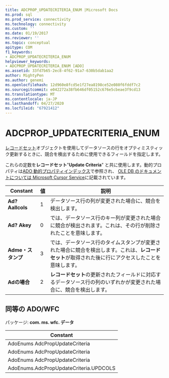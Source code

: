 ```yaml
---
title: ADCPROP_UPDATECRITERIA_ENUM |Microsoft Docs
ms.prod: sql
ms.prod_service: connectivity
ms.technology: connectivity
ms.custom: ''
ms.date: 01/19/2017
ms.reviewer: ''
ms.topic: conceptual
apitype: COM
f1_keywords:
- ADCPROP_UPDATECRITERIA_ENUM
helpviewer_keywords:
- ADCPROP_UPDATECRITERIA_ENUM [ADO]
ms.assetid: 33fd7b65-2ec8-4f62-91a7-630b5dab1aa2
author: MightyPen
ms.author: genemi
ms.openlocfilehash: 12d960e8fcd5e1f27ea8198ce52e080f6fddf7c2
ms.sourcegitcommit: e042272a38fb646df05152c676e5cbeae3f9cd13
ms.translationtype: MT
ms.contentlocale: ja-JP
ms.lasthandoff: 04/27/2020
ms.locfileid: "67921412"
---
```

# <a name="adcprop_updatecriteria_enum"></a>ADCPROP_UPDATECRITERIA_ENUM
[レコードセット](../../../ado/reference/ado-api/recordset-object-ado.md)オブジェクトを使用してデータソースの行をオプティミスティック更新するときに、競合を検出するために使用できるフィールドを指定します。  
  
 これらの定数を**レコードセット**"**Update Criteria**" と共に使用します。動的プロパティは[ADO 動的プロパティインデックス](../../../ado/reference/ado-api/ado-dynamic-property-index.md)で参照され、 [OLE DB のドキュメントについては Microsoft Cursor Service](../../../ado/guide/appendixes/microsoft-cursor-service-for-ole-db-ado-service-component.md)に記載されています。  
  
|Constant|値|説明|  
|--------------|-----------|-----------------|  
|**Ad? Aallcols**|1|データソース行の列が変更された場合に、競合を検出します。|  
|**Ad? Akey**|0|では、データソース行のキー列が変更された場合に競合が検出されます。これは、その行が削除されたことを意味します。|  
|**Adme・スタンプ**|3|では、データソース行のタイムスタンプが変更された場合に競合を検出します。これは、**レコードセット**が取得された後に行にアクセスしたことを意味します。|  
|**Adの場合**|2|**レコードセット**の更新されたフィールドに対応するデータソース行の列のいずれかが変更された場合に、競合を検出します。|  
  
## <a name="adowfc-equivalent"></a>同等の ADO/WFC  
 パッケージ: **com. ms. wfc. データ**  
  
|Constant|  
|--------------|  
|AdoEnums AdcPropUpdateCriteria|  
|AdoEnums AdcPropUpdateCriteria|  
|AdoEnums AdcPropUpdateCriteria|  
|AdoEnums.AdcPropUpdateCriteria.UPDCOLS|
